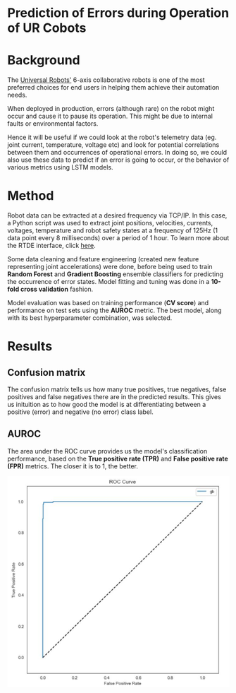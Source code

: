 # Prediction of Errors during Operation of UR Cobots

# Background
The [Universal Robots'](https://www.universal-robots.com/) 6-axis collaborative robots is one of the most preferred choices for end users in helping them achieve their automation needs.

When deployed in production, errors (although rare) on the robot might occur and cause it to pause its operation. This might be due to internal faults or environmental factors.

Hence it will be useful if we could look at the robot's telemetry data (eg. joint current, temperature, voltage etc) and look for potential correlations between them and occurrences of operational errors. In doing so, we could also use these data to predict if an error is going to occur, or the behavior of various metrics using LSTM models.

# Method
Robot data can be extracted at a desired frequency via TCP/IP. In this case, a Python script was used to extract joint positions, velocities, currents, voltages, temperature and robot safety states at a frequency of 125Hz (1 data point every 8 milliseconds) over a period of 1 hour.  To learn more about the RTDE interface, click [here](https://www.universal-robots.com/how-tos-and-faqs/how-to/ur-how-tos/real-time-data-exchange-rtde-guide-22229/). 

Some data cleaning and feature engineering (created new feature representing joint accelerations) were done, before being used to train **Random Forest** and **Gradient Boosting** ensemble classifiers for predicting the occurrence of error states. Model fitting and tuning was done in a **10-fold cross validation** fashion. 

Model evaluation was based on training performance (**CV score**) and performance on test sets using the **AUROC** metric. The best model, along with its best hyperparameter combination, was selected.

# Results
## Confusion matrix
The confusion matrix tells us how many true positives, true negatives, false positives and false negatives there are in the predicted results. This gives us inituition as to how good the model is at differentiating between a positive (error) and negative (no error) class label.

## AUROC
The area under the ROC curve provides us the model's classification performance, based on the **True positive rate (TPR)** and **False positive rate (FPR)** metrics. The closer it is to 1, the better.

![ROC Curve](https://github.com/maxxytjr/UniversalRobotsErrorPrediction/blob/master/auroc.JPG)






